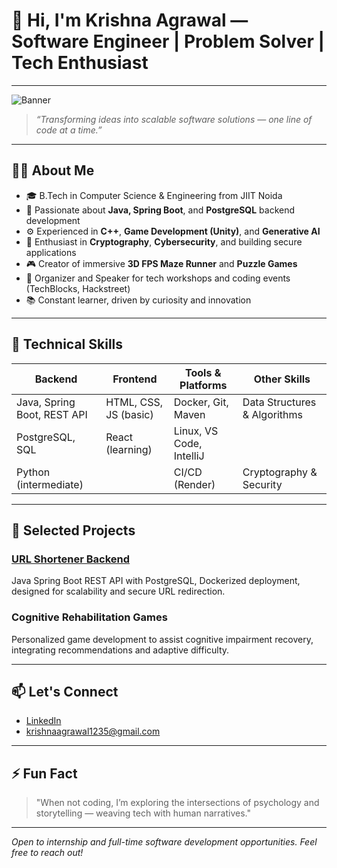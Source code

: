 # 👋 Hi, I'm Krishna Agrawal — Software Engineer | Problem Solver | Tech Enthusiast

---

![Banner](https://github.com/krishnaagrawal0402/krishnaagrawal0402/blob/main/banner.png)

> *“Transforming ideas into scalable software solutions — one line of code at a time.”*

---

## 👨‍🎓 About Me

- 🎓 B.Tech in Computer Science & Engineering from JIIT Noida  
- 💼 Passionate about **Java, Spring Boot**, and **PostgreSQL** backend development  
- ⚙️ Experienced in **C++**, **Game Development (Unity)**, and **Generative AI**  
- 🔐 Enthusiast in **Cryptography**, **Cybersecurity**, and building secure applications  
- 🎮 Creator of immersive **3D FPS Maze Runner** and **Puzzle Games**  
- 🎤 Organizer and Speaker for tech workshops and coding events (TechBlocks, Hackstreet)  
- 📚 Constant learner, driven by curiosity and innovation  

---

## 🚀 Technical Skills

| Backend                     | Frontend              | Tools & Platforms        | Other Skills                 |
|-----------------------------|-----------------------|--------------------------|------------------------------|
| Java, Spring Boot, REST API | HTML, CSS, JS (basic) | Docker, Git, Maven       | Data Structures & Algorithms |
| PostgreSQL, SQL             | React (learning)      | Linux, VS Code, IntelliJ |                              |
| Python (intermediate)       |                       | CI/CD (Render)           | Cryptography & Security      |

---

## 🌟 Selected Projects

### [URL Shortener Backend](https://github.com/krishnaagrawal0402/url-shortener-backend)  
Java Spring Boot REST API with PostgreSQL, Dockerized deployment, designed for scalability and secure URL redirection.

### Cognitive Rehabilitation Games  
Personalized game development to assist cognitive impairment recovery, integrating recommendations and adaptive difficulty.


---

## 📫 Let's Connect

- [LinkedIn](https://linkedin.com/in/krishna0402)  
- krishnaagrawal1235@gmail.com

---

## ⚡ Fun Fact

> "When not coding, I’m exploring the intersections of psychology and storytelling — weaving tech with human narratives."

---

*Open to internship and full-time software development opportunities. Feel free to reach out!*

